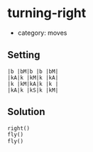 # turning-right
- category: moves

## Setting

```
|b |bM|b |b |bM|
|kA|k |kM|k |kA|
|k |kM|kA|k |k |
|kA|k |kS|k |kM|
```

## Solution

```python
right()
fly()
fly()
```

